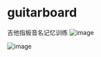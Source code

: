 # guitarboard
吉他指板音名记忆训练
![image](https://user-images.githubusercontent.com/21115695/222381073-4bef8d80-123e-48d0-b3a6-d4d3e62746b4.png)

![image](https://user-images.githubusercontent.com/21115695/222381161-4450c10d-6ec6-4ecc-8b61-4830b595918e.png)

